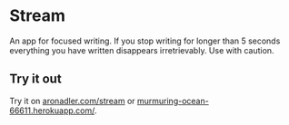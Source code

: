 # Stream
An app for focused writing. If you stop writing for longer than 5 seconds everything you have written disappears irretrievably. Use with caution.
## Try it out
Try it on [aronadler.com/stream](http://aronadler.com/stream) or [murmuring-ocean-66611.herokuapp.com/](https://murmuring-ocean-66611.herokuapp.com/).